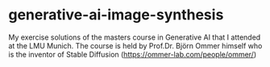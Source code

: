 # generative-ai-image-synthesis
My exercise solutions of the masters course in Generative AI that I attended at the LMU Munich.
The course is held by Prof.Dr. Björn Ommer himself who is the inventor of Stable Diffusion (https://ommer-lab.com/people/ommer/)
